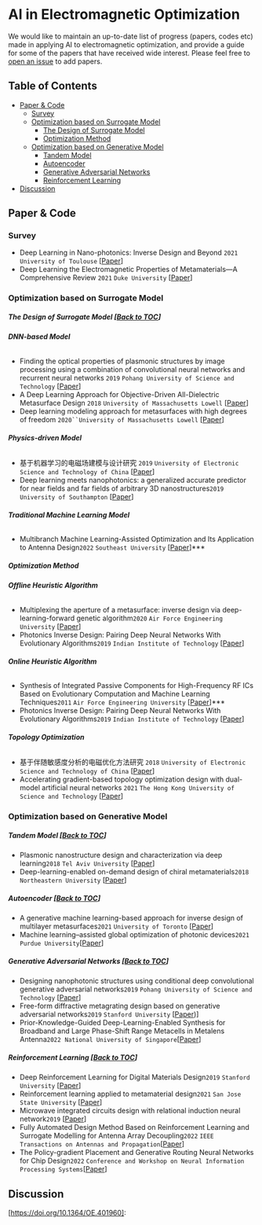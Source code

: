 # AI in Electromagnetic Optimization

We would like to maintain an up-to-date list of progress (papers, codes etc) made in applying AI to electromagnetic optimization, and provide a guide for some of the papers that have received wide interest.
Please feel free to [open an issue](https://github.com/KevJames2019/AI-in-Electromagnetic-Optimization/issues) to add papers.

## <a name="toc">Table of Contents</a>

- <a href="#Paper & Code">Paper & Code</a>
    - <a href="#Survey">Survey</a> 
    - <a href="#Optimization based on Surrogate Model">Optimization based on Surrogate Model</a>
      - <a href="#The Design of Surrogate Model">The Design of Surrogate Model</a>
      - <a href="#Optimization Method">Optimization Method</a>
    - <a href="#Optimization based on Generative Model">Optimization based on Generative Model</a>
      - <a href="#Tandem Model">Tandem Model</a>
      - <a href="#Autoencoder">Autoencoder</a>
      - <a href="#Generative Adversarial Networks">Generative Adversarial Networks</a>
      - <a href="#Reinforcement Learning">Reinforcement Learning</a>
- <a href="#Discussion">Discussion</a>


## <a name="Paper & Code">Paper & Code</a>

### <a name="Survey">Survey</a>

 - Deep Learning in Nano-photonics: Inverse Design and Beyond `2021` `University of Toulouse` [[Paper](https://doi.org/10.1364/PRJ.415960)]
 - Deep Learning the Electromagnetic Properties of  Metamaterials—A Comprehensive Review `2021` `Duke University` [[Paper](https://doi.org/10.1002/adfm.202101748)]

### <a name="Optimization based on Surrogate Model">Optimization based on Surrogate Model</a>

##### <a name="The Design of Surrogate Model">The Design of Surrogate Model</a> [[Back to TOC](#toc)]

###### **DNN-based Model**

 - Finding the optical properties of plasmonic structures by image processing using a combination of convolutional neural networks and recurrent neural networks `2019` `Pohang University of Science and Technology` [[Paper](https://doi.org/10.1038/s41378-019-0069-y)]
 - A Deep Learning Approach for Objective-Driven All-Dielectric Metasurface Design `2018` `University of Massachusetts Lowell` [[Paper](https://doi.org/10.1021/acsphotonics.9b00966)]
 - Deep learning modeling approach for metasurfaces with high degrees of freedom `2020``University of Massachusetts Lowell` [[Paper](https://doi.org/10.1364/OE.401960)]

###### **Physics-driven Model**

- 基于机器学习的电磁场建模与设计研究 `2019` `University of Electronic Science and Technology of China` [[Paper](https://kns.cnki.net/KCMS/detail/detail.aspx?dbname=CDFDLAST2020&filename=1019851830.nh)]
- Deep learning meets nanophotonics: a generalized accurate predictor for near fields and far fields of arbitrary 3D nanostructures`2019` `University of Southampton` [[Paper](https://doi.org/10.1021/acs.nanolett.9b03971)]

###### **Traditional Machine Learning Model**
- Multibranch Machine Learning-Assisted
Optimization and Its Application
to Antenna Design`2022` `Southeast University` [[Paper](https://doi.org/10.1109/TAP.2022.3179597)]***


##### <a name="Optimization Method">Optimization Method</a> 

###### **Offline Heuristic Algorithm**

- Multiplexing the aperture of a metasurface: inverse design via deep-learning-forward genetic algorithm`2020` `Air Force Engineering University` [[Paper](https://www.doi.org/10.1088/1361-6463/aba64f)]
- Photonics Inverse Design: Pairing Deep Neural Networks With Evolutionary Algorithms`2019` `Indian Institute of Technology` [[Paper](https://doi.org/10.1109/JSTQE.2019.2933796)]

###### **Online Heuristic Algorithm**

- Synthesis of Integrated Passive Components for High-Frequency RF ICs Based on Evolutionary Computation and Machine Learning Techniques`2011` `Air Force Engineering University` [[Paper](https://doi.org/10.1109/TCAD.2011.2162067)]***
- Photonics Inverse Design: Pairing Deep Neural Networks With Evolutionary Algorithms`2019` `Indian Institute of Technology` [[Paper](https://doi.org/10.1109/JSTQE.2019.2933796)]



###### **Topology Optimization**

- 基于伴随敏感度分析的电磁优化方法研究 `2018` `University of Electronic Science and Technology of China` [[Paper](https://kns.cnki.net/kcms/detail/detail.aspx?dbcode=CDFD&dbname=CDFDLAST2018&filename=1018974812.nh)]
- Accelerating gradient-based topology optimization design with dual-model artificial neural networks `2021` `The Hong Kong University of Science and Technology` [[Paper](https://www.doi.org/10.1007/s00158-020-02770-6)]

### <a name="Optimization based on Generative Model">Optimization based on Generative Model</a> 

##### <a name="Tandem Model">Tandem Model</a> [[Back to TOC](#toc)]

 - Plasmonic nanostructure design and characterization via deep learning`2018` `Tel Aviv University` [[Paper](https://www.nature.com/articles/s41377-018-0060-7)]
 - Deep-learning-enabled on-demand design of chiral metamaterials`2018` `Northeastern University` [[Paper](https://www.doi.org/10.1007/s00158-020-02770-6)]

##### <a name="Autoencoder">Autoencoder</a> [[Back to TOC](#toc)]

- A generative machine learning-based approach for inverse design of multilayer metasurfaces`2021` `University of Toronto` [[Paper](https://doi.org/10.1109/TAP.2021.3060142)]
- Machine learning–assisted global optimization of photonic devices`2021`  `Purdue University`[[Paper](https://doi.org/10.1515/nanoph-2020-0376)]

##### <a name="Generative Adversarial Networks">Generative Adversarial Networks</a> [[Back to TOC](#toc)]

- Designing nanophotonic structures using conditional deep convolutional generative adversarial networks`2019` `Pohang University of Science and Technology` [[Paper](https://doi.org/10.1515/nanoph-2019-0117)]
- Free-form diffractive metagrating design based on generative adversarial networks`2019` `Stanford University` [[Paper](https://doi.org/10.1021/acsnano.9b02371))]
- Prior-Knowledge-Guided Deep-Learning-Enabled Synthesis for Broadband and Large Phase-Shift Range Metacells in Metalens Antenna`2022`  `National University of Singapore`[[Paper](https://ieeexplore.ieee.org/document/9670640/)]

##### <a name="Reinforcement Learning">Reinforcement Learning</a> [[Back to TOC](#toc)]

- Deep Reinforcement Learning for Digital Materials Design`2019` `Stanford University` [[Paper](https://doi.org/10.1021/acsnano.9b02371)]
- Reinforcement learning applied to metamaterial design`2021` `San Jose State University` [[Paper](https://doi.org/10.1121/10.0005545)]
- Microwave integrated circuits design with relational induction neural network`2019` [[Paper](https://doi.org/10.48550/arXiv.1901.02069)]
- Fully Automated Design Method Based on Reinforcement Learning and Surrogate Modelling for Antenna Array Decoupling`2022` `IEEE Transactions on Antennas and Propagation`[[Paper](https://ieeexplore.ieee.org/document/9953971)]
- The Policy-gradient Placement and Generative Routing Neural Networks for Chip Design`2022` `Conference and Workshop on Neural Information Processing Systems`[[Paper](https://openreview.net/forum?id=uNYqDfPEDD8)]

## <a name="Discussion">Discussion</a>

[https://doi.org/10.1364/OE.401960]: 
